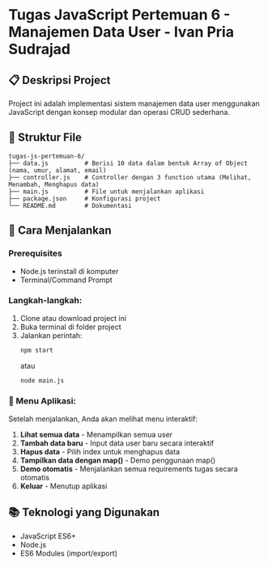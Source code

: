# Tugas JavaScript Pertemuan 6 - Manajemen Data User - Ivan Pria Sudrajad

## 📋 Deskripsi Project
Project ini adalah implementasi sistem manajemen data user menggunakan JavaScript dengan konsep modular dan operasi CRUD sederhana.


## 📁 Struktur File
```
tugas-js-pertemuan-6/
├── data.js          # Berisi 10 data dalam bentuk Array of Object (nama, umur, alamat, email)
├── controller.js    # Controller dengan 3 function utama (Melihat, Menambah, Menghapus data)
├── main.js          # File untuk menjalankan aplikasi
├── package.json     # Konfigurasi project
└── README.md        # Dokumentasi
```


## 🚀 Cara Menjalankan

### Prerequisites
- Node.js terinstall di komputer
- Terminal/Command Prompt

### Langkah-langkah:
1. Clone atau download project ini
2. Buka terminal di folder project
3. Jalankan perintah:
   ```bash
   npm start
   ```
   atau
   ```bash
   node main.js
   ```


### 📱 Menu Aplikasi:
Setelah menjalankan, Anda akan melihat menu interaktif:
1. **Lihat semua data** - Menampilkan semua user
2. **Tambah data baru** - Input data user baru secara interaktif
3. **Hapus data** - Pilih index untuk menghapus data
4. **Tampilkan data dengan map()** - Demo penggunaan map()
5. **Demo otomatis** - Menjalankan semua requirements tugas secara otomatis
0. **Keluar** - Menutup aplikasi


## 📚 Teknologi yang Digunakan
- JavaScript ES6+
- Node.js
- ES6 Modules (import/export)
